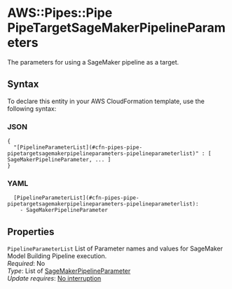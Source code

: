 # AWS::Pipes::Pipe PipeTargetSageMakerPipelineParameters<a name="aws-properties-pipes-pipe-pipetargetsagemakerpipelineparameters"></a>

The parameters for using a SageMaker pipeline as a target\.

## Syntax<a name="aws-properties-pipes-pipe-pipetargetsagemakerpipelineparameters-syntax"></a>

To declare this entity in your AWS CloudFormation template, use the following syntax:

### JSON<a name="aws-properties-pipes-pipe-pipetargetsagemakerpipelineparameters-syntax.json"></a>

```
{
  "[PipelineParameterList](#cfn-pipes-pipe-pipetargetsagemakerpipelineparameters-pipelineparameterlist)" : [ SageMakerPipelineParameter, ... ]
}
```

### YAML<a name="aws-properties-pipes-pipe-pipetargetsagemakerpipelineparameters-syntax.yaml"></a>

```
  [PipelineParameterList](#cfn-pipes-pipe-pipetargetsagemakerpipelineparameters-pipelineparameterlist):
    - SageMakerPipelineParameter
```

## Properties<a name="aws-properties-pipes-pipe-pipetargetsagemakerpipelineparameters-properties"></a>

`PipelineParameterList` <a name="cfn-pipes-pipe-pipetargetsagemakerpipelineparameters-pipelineparameterlist"></a>
List of Parameter names and values for SageMaker Model Building Pipeline execution\.  
_Required_: No  
_Type_: List of [SageMakerPipelineParameter](aws-properties-pipes-pipe-sagemakerpipelineparameter.md)  
_Update requires_: [No interruption](https://docs.aws.amazon.com/AWSCloudFormation/latest/UserGuide/using-cfn-updating-stacks-update-behaviors.html#update-no-interrupt)
